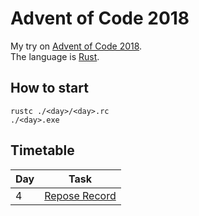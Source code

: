 # Advent of Code 2018

My try on [Advent of Code 2018](https://adventofcode.com/2018). <br>
The language is [Rust](https://www.rust-lang.org/en-US/).

## How to start

```shell
rustc ./<day>/<day>.rc
./<day>.exe
```


## Timetable

| Day           | Task          |
| ------------- | ------------- |
| 4             | [Repose Record](https://adventofcode.com/2018/day/4) |